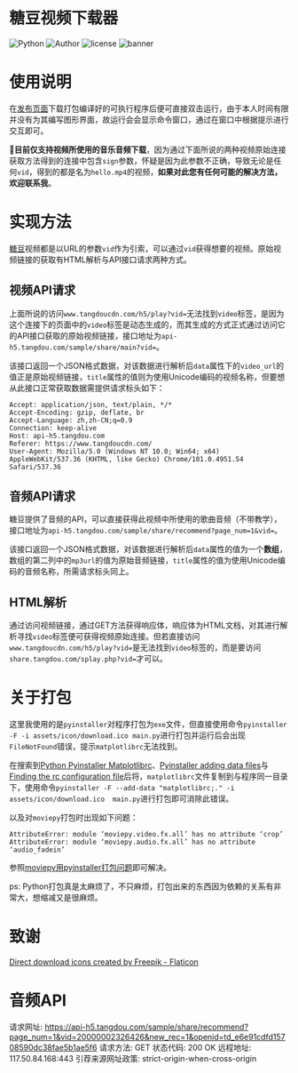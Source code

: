 # 糖豆视频下载器

![Python](https://img.shields.io/badge/Python-3.8.3-red)
![Author](https://img.shields.io/badge/Author-CCBP-blue)
![license](https://img.shields.io/badge/license-MIT-lightgrey)
<img src="https://www.ccbp.me/wp-content/uploads/2022/05/b812aff8b32a9412aa5247b0ff14889c.jpg" alt="banner">

# 使用说明

在[发布页面](https://github.com/CCBP/TangdouDownloader/releases/)下载打包编译好的可执行程序后便可直接双击运行，由于本人时间有限并没有为其编写图形界面，故运行会会显示命令窗口，通过在窗口中根据提示进行交互即可。

🔴**目前仅支持视频所使用的音乐音频下载**，因为通过下面所说的两种视频原始连接获取方法得到的连接中包含`sign`参数，怀疑是因为此参数不正确，导致无论是任何`vid`，得到的都是名为`hello.mp4`的视频，**如果对此您有任何可能的解决方法，欢迎联系我**。

# 实现方法

[糖豆](https://www.tangdoucdn.com/)视频都是以URL的参数`vid`作为引索，可以通过`vid`获得想要的视频。原始视频链接的获取有HTML解析与API接口请求两种方式。

## 视频API请求

上面所说的访问`www.tangdoucdn.com/h5/play?vid=`无法找到`video`标签，是因为这个连接下的页面中的`video`标签是动态生成的，而其生成的方式正式通过访问它的API接口获取的原始视频链接，接口地址为`api-h5.tangdou.com/sample/share/main?vid=`。

该接口返回一个JSON格式数据，对该数据进行解析后`data`属性下的`video_url`的值正是原始视频链接，`title`属性的值则为使用Unicode编码的视频名称，但要想从此接口正常获取数据需提供请求标头如下：
```
Accept: application/json, text/plain, */*
Accept-Encoding: gzip, deflate, br
Accept-Language: zh,zh-CN;q=0.9
Connection: keep-alive
Host: api-h5.tangdou.com
Referer: https://www.tangdoucdn.com/
User-Agent: Mozilla/5.0 (Windows NT 10.0; Win64; x64) AppleWebKit/537.36 (KHTML, like Gecko) Chrome/101.0.4951.54 Safari/537.36
```

## 音频API请求

糖豆提供了音频的API，可以直接获得此视频中所使用的歌曲音频（不带教学），接口地址为`api-h5.tangdou.com/sample/share/recommend?page_num=1&vid=`。

该接口返回一个JSON格式数据，对该数据进行解析后`data`属性的值为一个**数组**，数组的第二列中的`mp3url`的值为原始音频链接，`title`属性的值为使用Unicode编码的音频名称，所需请求标头同上。

## HTML解析

通过访问视频链接，通过GET方法获得响应体，响应体为HTML文档，对其进行解析寻找`video`标签便可获得视频原始连接。但若直接访问`www.tangdoucdn.com/h5/play?vid=`是无法找到`video`标签的，而是要访问`share.tangdou.com/splay.php?vid=`才可以。

# 关于打包
这里我使用的是`pyinstaller`对程序打包为`exe`文件，但直接使用命令`pyinstaller -F -i assets/icon/download.ico main.py`进行打包并运行后会出现`FileNotFound`错误，提示`matplotlibrc`无法找到。

在搜索到[Python Pyinstaller Matplotlibrc](https://stackoverflow.com/questions/62701684/python-pyinstaller-matplotlibrc)、[Pyinstaller adding data files](https://stackoverflow.com/questions/41870727/pyinstaller-adding-data-files)与[Finding the rc configuration file](https://www.oreilly.com/library/view/matplotlib-for-python/9781788625173/901d6e2a-5bb4-44f5-bbba-dabef1a0df40.xhtml)后将，`matplotlibrc`文件复制到与程序同一目录下，使用命令`pyinstaller -F --add-data "matplotlibrc;." -i assets/icon/download.ico  main.py`进行打包即可消除此错误。

以及对`moviepy`打包时出现如下问题：
```
AttributeError: module ‘moviepy.video.fx.all’ has no attribute ‘crop’
AttributeError: module ‘moviepy.audio.fx.all’ has no attribute ‘audio_fadein’
```
参照[moviepy用pyinstaller打包问题](https://blog.csdn.net/CaRrrCa/article/details/109269055)即可解决。

ps: Python打包真是太麻烦了，不只麻烦，打包出来的东西因为依赖的关系有非常大，想缩减又是很麻烦。

# 致谢
<a href="https://www.flaticon.com/free-icons/direct-download" title="direct download icons">Direct download icons created by Freepik - Flaticon</a>

# 音频API
请求网址: https://api-h5.tangdou.com/sample/share/recommend?page_num=1&vid=20000002326426&new_rec=1&openid=td_e6e91cdfd15708590dc38fae5b1ae5f6
请求方法: GET
状态代码: 200 OK
远程地址: 117.50.84.168:443
引荐来源网址政策: strict-origin-when-cross-origin